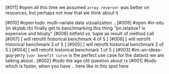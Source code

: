 [#011] #open all this time we assumed `array.reverse!` was better
             on resources, but perhaps not now that we think about it

[#010] #open todo: multi-variate data vizualization ..
[#009] #open #in-situ (in skylab.rb) finally get to benchmarking this thing
               "pn.relative? is expensive and bloaty"
[#008]       bitfield vs. tuple as result of method call
[#007]       [ will retrofit historical benchmark 4 of 5 ]
[#006]       [ will retrofit historical benchmark 3 of 5 ]
[#005]       [ will retrofit historical benchmark 2 of 5 ]
[#004]       [ will retrofit historical benchmark 1 of 5 ]
[#003]       #im-an-ideas-guy-jerry `lvar benefit curve` is the perfect
               use case for the dataviz we are talking about..
[#002] #todo the age old question about rx
[#001] #todo which is faster, when you have .. here like in this spot here

